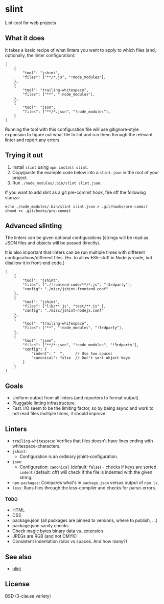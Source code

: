 slint
=====

Lint-tool for web projects

What it does
------------

It takes a basic recipe of what linters you want to apply to which files (and,
optionally, the linter configuration):

    [
        {
            "tool": "jshint",
            "files": ["**/*.js", "!node_modules"],
        },
        {
            "tool": "trailing-whitespace",
            "files": ["**", "!node_modules"],
        },
        {
            "tool": "json",
            "files": ["**/*.json", "!node_modules"],
        }
    ]

Running the tool with this configuration file will use gitignore-style
expansion to figure out what file to lint and run them through the relevant
linter and report any errors.

Trying it out
-------------

 1. Install `slint` using `npm install slint`.
 2. Copy/paste the example code below into a `slint.json` in the root of your project.
 3. Run `./node_modules/.bin/slint slint.json`.

If you want to add slint as a git pre-commit hook, fire off the following stanza:

    echo ./node_modules/.bin/slint slint.json > .git/hooks/pre-commit
    chmod +x .git/hooks/pre-commit

Advanced slinting
-----------------

The linters can be given optional configurations (strings will be read as JSON
files and objects will be passed directly).

It is also important that linters can be run multiple times with different
configurations/different files. (Ex. to allow ES5-stuff in Node.js-code, but
disallow it in front-end code.)

    [
        {
            "tool": "jshint",
            "files": ["./frontend-code/**/*.js", "!3rdparty"],
            "config": "./misc/jshint-frontend.conf"
        },
        {
            "tool": "jshint",
            "files": ["lib/**.js", "test/**.js" ],
            "config": "./misc/jshint-nodejs.conf"
        },
        {
            "tool": "trailing-whitespace",
            "files": ["**", "!node_modules", "!3rdparty"],
        },
        {
            "tool": "json",
            "files": ["**/*.json", "!node_modules", "!3rdparty"],
			"config": {
				"indent": "  ",     // Use two spaces
				"canonical": false  // Don't sort object keys
			}
        }
    ]

Goals
-----

 * Uniform output from all linters (and reporters to format output).
 * Pluggable linting infrastructure.
 * Fast. I/O seem to be the limiting factor, so by being async and work to not
   read files multiple times, it should improve.

Linters
-------

 * `trailing-whitespace`: Verifies that files doesn't have lines ending with
   whitespace-characters.
 * `jshint`:
   * Configuration is an ordinary jshint-configuration.
 * `json`:
   * Configuration: `canonical` (default: `false`) - checks if keys are sorted.
	 `indent` (default: off) will check if the file is indented with the given
	 string.
 * `npm-packages`: Compares what's in `package.json` versus output of `npm ls`.
 * `less`: Runs files through the less-compiler and checks for parse-errors.

#### TODO

 * HTML
 * CSS
 * package.json (all packages are pinned to versions, where to publish, ...)
 * package.json sanity checks
 * Check magic bytes binary data vs. extension
 * JPEGs are RGB (and not CMYK)
 * Consistent indentation (tabs vs spaces. And how many?)

See also
--------

 * [nlint](https://github.com/codenothing/Nlint)

License
-------

BSD (3-clause variety)
